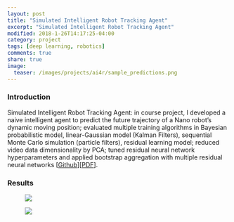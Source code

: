 ```yaml
---
layout: post
title: "Simulated Intelligent Robot Tracking Agent"
excerpt: "Simulated Intelligent Robot Tracking Agent"
modified: 2018-1-26T14:17:25-04:00
category: project
tags: [deep learning, robotics]
comments: true
share: true
image:
  teaser: /images/projects/ai4r/sample_predictions.png
---
```


### Introduction

Simulated Intelligent Robot Tracking Agent: in course project, I developed a naive intelligent agent to predict the future trajectory of a Nano robot’s dynamic moving position; 
evaluated multiple training algorithms in Bayesian probabilistic model, linear-Gaussian model (Kalman Filters), sequential Monte Carlo simulation (particle filters), 
residual learning model; reduced video data dimensionality by PCA; tuned residual neural network hyperparameters 
and applied bootstrap aggregation with multiple residual neural networks [<a href ="https://github.com/zzh237/cs8803-AI4R">Github</a>][<a href ="https://drive.google.com/open?id=1h349nlaTj-p_aJAxRO1wWl6PvWtd7ose">PDF</a>].

### Results
<!-- 
<figure>
  <img src="/images/projects/ai4r/predictions_cropped.png" alt="The Pulpit Rock" width="304" height="180">  
</figure>
<figure>
<img src="/images/projects/ai4r/sample_predictions.png" alt="The Pulpit Rock" width="304" height="180">
</figure> -->

<div class = "titled-image">
<figure>
    <img src = "{{ site.url }}/images/projects/ai4r/predictions_cropped.png">
</figure>
</div>


<div class = "titled-image">
<figure>
    <img src = "{{ site.url }}/images/projects/ai4r/sample_predictions.png">
</figure>
</div>

